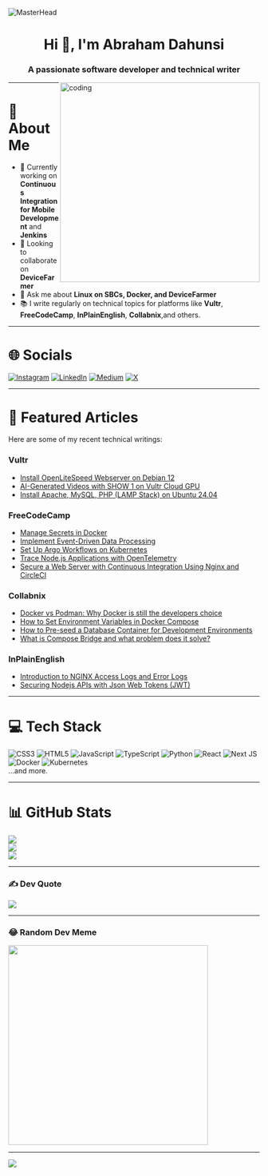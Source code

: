 ![MasterHead](https://images.unsplash.com/photo-1498050108023-c5249f4df085?ixlib=rb-4.0.3&ixid=M3wxMjA3fDB8MHxwaG90by1wYWdlfHx8fGVufDB8fHx8fA%3D%3D&auto=format&fit=crop&w=1172&q=80)

<h1 align="center">Hi 👋, I'm Abraham Dahunsi</h1>
<h3 align="center">A passionate software developer and technical writer</h3>

<img align="right" alt="coding" width="400" src="https://media0.giphy.com/media/26tn33aiTi1jkl6H6/giphy.webp?cid=6c09b952e7153caa618d183df0d0a42c9e217f6e6ed44b01&ep=v1_internal_gifs_gifId&rid=giphy.webp&ct=g" >

---

# 💫 About Me
- 🔭 Currently working on **Continuous Integration for Mobile Development** and **Jenkins**
- 👯 Looking to collaborate on **DeviceFarmer**
- 💬 Ask me about **Linux on SBCs, Docker, and DeviceFarmer**
- 📚 I write regularly on technical topics for platforms like **Vultr**, **FreeCodeCamp**, **InPlainEnglish**, **Collabnix**,and others.

---

# 🌐 Socials
[![Instagram](https://img.shields.io/badge/Instagram-%23E4405F.svg?logo=Instagram&logoColor=white)](https://instagram.com/@abrahamdahunsi7) 
[![LinkedIn](https://img.shields.io/badge/LinkedIn-%230077B5.svg?logo=linkedin&logoColor=white)](https://linkedin.com/in/abraham-dahunsi) 
[![Medium](https://img.shields.io/badge/Medium-12100E?logo=medium&logoColor=white)](https://medium.com/@abraham.dahunsi) 
[![X](https://img.shields.io/badge/X-black.svg?logo=X&logoColor=white)](https://x.com/@AbrahamDahunsi) 

---

# 📝 Featured Articles
Here are some of my recent technical writings:

### **Vultr**
- [Install OpenLiteSpeed Webserver on Debian 12](https://docs.vultr.com/how-to-install-openlitespeed-webserver-on-debian-12)  
- [AI-Generated Videos with SHOW 1 on Vultr Cloud GPU](https://docs.vultr.com/ai-generated-videos-with-show-1-on-vultr-cloud-gpu)  
- [Install Apache, MySQL, PHP (LAMP Stack) on Ubuntu 24.04](https://docs.vultr.com/how-to-install-apache-mysql-php-lamp-stack-on-ubuntu-24-04)

### **FreeCodeCamp**
- [Manage Secrets in Docker](https://www.freecodecamp.org/news/manage-secrets-in-docker/)  
- [Implement Event-Driven Data Processing](https://www.freecodecamp.org/news/how-to-implement-event-driven-data-processing/)  
- [Set Up Argo Workflows on Kubernetes](https://www.freecodecamp.org/news/set-up-argo-workflows-on-kubernetes/)  
- [Trace Node.js Applications with OpenTelemetry](https://www.freecodecamp.org/news/how-to-use-opentelementry-to-trace-node-js-applications/)  
- [Secure a Web Server with Continuous Integration Using Nginx and CircleCI](https://www.freecodecamp.org/news/secure-web-server-with-continuous-integration-using-nginx-and-circleci/)

### **Collabnix**
- [Docker vs Podman: Why Docker is still the developers choice](https://collabnix.com/docker-vs-podman-why-docker-is-still-the-developers-choice/)
- [How to Set Environment Variables in Docker Compose](https://collabnix.com/how-to-set-environment-variables-in-docker-compose/)
- [How to Pre-seed a Database Container for Development Environments](https://collabnix.com/how-to-pre-seed-a-database-container-for-development-environments/)
- [What is Compose Bridge and what problem does it solve?](https://collabnix.com/what-is-compose-bridge-and-what-problem-does-it-solve/)

### **InPlainEnglish**
- [Introduction to NGINX Access Logs and Error Logs](https://plainenglish.io/community/introduction-to-nginx-access-logs-and-error-logs-507489)
- [Securing Nodejs APIs with Json Web Tokens (JWT)](https://plainenglish.io/community/securing-node-js-apis-with-json-web-tokens-jwt-88ab51)


---

# 💻 Tech Stack
![CSS3](https://img.shields.io/badge/css3-%231572B6.svg?style=plastic&logo=css3&logoColor=white) 
![HTML5](https://img.shields.io/badge/html5-%23E34F26.svg?style=plastic&logo=html5&logoColor=white) 
![JavaScript](https://img.shields.io/badge/javascript-%23323330.svg?style=plastic&logo=javascript&logoColor=%23F7DF1E) 
![TypeScript](https://img.shields.io/badge/typescript-%23007ACC.svg?style=plastic&logo=typescript&logoColor=white) 
![Python](https://img.shields.io/badge/python-3670A0?style=plastic&logo=python&logoColor=ffdd54) 
![React](https://img.shields.io/badge/react-%2320232a.svg?style=plastic&logo=react&logoColor=%2361DAFB) 
![Next JS](https://img.shields.io/badge/Next-black?style=plastic&logo=next.js&logoColor=white) 
![Docker](https://img.shields.io/badge/docker-%230db7ed.svg?style=plastic&logo=docker&logoColor=white) 
![Kubernetes](https://img.shields.io/badge/kubernetes-%23326ce5.svg?style=plastic&logo=kubernetes&logoColor=white)  
...and more.

---

# 📊 GitHub Stats
![](https://github-readme-stats.vercel.app/api?username=Abraham12611&theme=blueberry&hide_border=false&include_all_commits=true&count_private=false)<br/>
![](https://github-readme-streak-stats.herokuapp.com/?user=Abraham12611&theme=blueberry&hide_border=false)<br/>
![](https://github-readme-stats.vercel.app/api/top-langs/?username=Abraham12611&theme=blueberry&hide_border=false&include_all_commits=true&count_private=false&layout=compact)

---

### ✍️ Dev Quote
![](https://quotes-github-readme.vercel.app/api?type=vetical&theme=gruvbox)

---

### 😂 Random Dev Meme
<img src='https://randommeme-five.vercel.app/' style="height: 400px;"/>

---

[![](https://visitcount.itsvg.in/api?id=Abraham12611&icon=0&color=0)](https://visitcount.itsvg.in)
